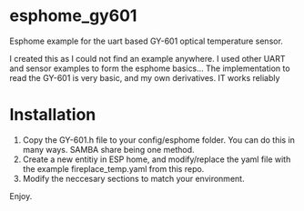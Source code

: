 # esphome_gy601
Esphome example for the uart based GY-601 optical temperature sensor.

I created this as I could not find an example anywhere.  I used other UART and sensor examples to form the esphome basics...  The implementation to read the GY-601 is very basic, and my own derivatives.  IT works reliably

# Installation

1. Copy the GY-601.h file to your config/esphome folder. You can do this in many ways. SAMBA share being one method.
2. Create a new entitiy in ESP home, and modify/replace the yaml file with the example fireplace_temp.yaml from this repo.
3. Modify the neccesary sections to match your environment.

Enjoy.

